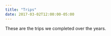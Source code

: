 ```yaml
---
title: "Trips"
date: 2017-03-02T12:00:00-05:00
---
```

These are the trips we completed over the years.
